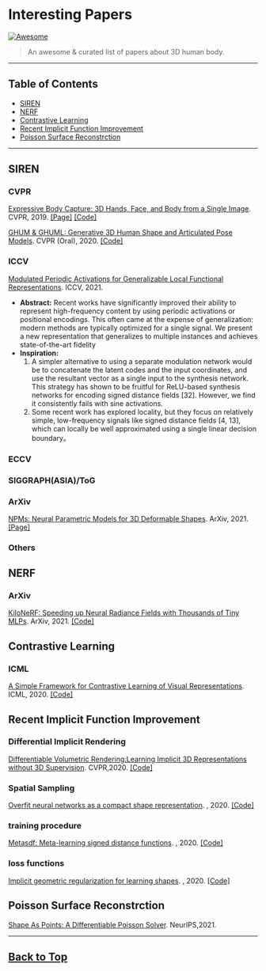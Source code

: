 # Interesting Papers

[![Awesome](https://awesome.re/badge.svg)](https://awesome.re)

> An awesome & curated list of papers about 3D human body.

-----

## Table of Contents

- [SIREN](#SIREN)
- [NERF](#NERF)
- [Contrastive Learning](#contrastive-learning)
- [Recent Implicit Function Improvement](#recent-implicit-function-improvement)
- [Poisson Surface Reconstrction](#poisson-surface-reconstrction)
-----


## SIREN


###  CVPR


[Expressive Body Capture: 3D Hands, Face, and Body from a Single Image](https://ps.is.tuebingen.mpg.de/uploads_file/attachment/attachment/497/SMPL-X.pdf). CVPR, 2019. [[Page]](https://smpl-x.is.tue.mpg.de) [[Code]](https://github.com/vchoutas/smplify-x)

[GHUM & GHUML: Generative 3D Human Shape and Articulated Pose Models](https://arxiv.org/pdf/2008.08535). CVPR (Oral), 2020.  [[Code]](https://github.com/google-research/google-research/tree/master/ghum)

### ICCV
[Modulated Periodic Activations for Generalizable Local Functional Representations](https://cseweb.ucsd.edu/~ravir/ishit_iccv.pdf). ICCV, 2021.
   - **Abstract:** Recent works have significantly improved their ability to represent high-frequency content by using periodic activations or positional encodings. This often came at the expense of generalization: modern methods are typically optimized for a single signal. We present a new representation that generalizes to multiple instances and achieves state-of-the-art fidelity
   - **Inspiration:** 
     1. A simpler alternative to using a separate modulation network would be to concatenate the latent codes and the input coordinates, and use the resultant vector as a single input to the synthesis network. This strategy has shown to be fruitful for ReLU-based synthesis networks for encoding signed distance fields [32]. However, we find it consistently fails with sine activations.
     2.  Some recent work has explored locality, but they focus on relatively simple, low-frequency signals like signed distance fields [4, 13], which can locally be well approximated using a single linear decision boundary。

###  ECCV




###  SIGGRAPH(ASIA)/ToG




###  ArXiv


[NPMs: Neural Parametric Models for 3D Deformable Shapes](https://arxiv.org/abs/2104.00702). ArXiv, 2021. [[Page]](https://www.youtube.com/watch?v=muZXXgkkMPY) 


###  Others





## NERF

### ArXiv

[KiloNeRF: Speeding up Neural Radiance Fields with Thousands of Tiny MLPs](https://arxiv.org/abs/2103.13744). ArXiv, 2021. [[Code]](https://github.com/creiser/kilonerf)






## Contrastive Learning

### ICML

[A Simple Framework for Contrastive Learning of Visual Representations](https://arxiv.org/pdf/2002.05709.pdf). ICML, 2020. [[Code]](https://github.com/google-research/simclr)


## Recent Implicit Function Improvement

### Differential Implicit Rendering
[Differentiable Volumetric Rendering:Learning Implicit 3D Representations without 3D Supervision](http://www.cvlibs.net/publications/Niemeyer2020CVPR.pdf). CVPR,2020. [[Code]](https://github.com/autonomousvision/differentiable_volumetric_rendering)

### Spatial Sampling
[Overfit neural networks as a compact shape representation](). , 2020. [[Code]]()

### training procedure
[Metasdf: Meta-learning signed distance functions](). , 2020. [[Code]]()

### loss functions
[Implicit geometric regularization for learning shapes](). , 2020. [[Code]]()


## Poisson Surface Reconstrction

[Shape As Points: A Differentiable Poisson Solver](https://arxiv.org/pdf/2106.03452.pdf). NeurIPS,2021.


-----

## [Back to Top](#table-of-contents)
